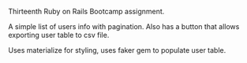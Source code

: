 Thirteenth Ruby on Rails Bootcamp assignment.

A simple list of users info with pagination.
Also has a button that allows exporting user table to csv file.

Uses materialize for styling, uses faker gem to populate user table.
